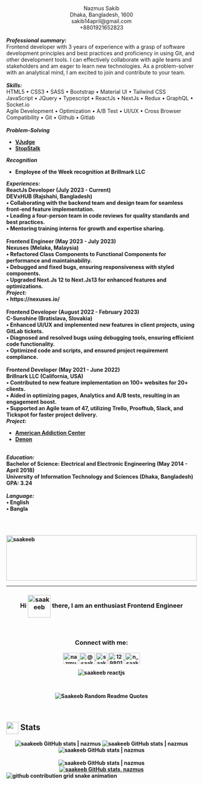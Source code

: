 <div align="center">
  <div style="display: block; margin: auto;">
    <div>
      <div>
        <div>
          Nazmus Sakib
        </div>
      </div>
    </div>
    <div>
      <div>
        <div class="address">
          <div>
            <span>Dhaka, Bangladesh, 1600</span>
          </div>
          <div>
            <span dependency="EMAIL" class="field">sakib14april@gmail.com</span>
          </div>
          <div>
            <span class="field">+8801921652823</span>
          </div>
        </div>
      </div>
    </div>
  </div>
</div>
<br />
<div>
  <div>
    <b><i>Professional summary:</i></b>
  </div>
  <div>
    <div>
      Frontend developer with 3 years of experience with a grasp of software
      development principles and best practices and proficiency in using Git,
      and other development tools. I can effectively collaborate with agile
      teams and stakeholders and am eager to learn new technologies. As a
      problem-solver with an analytical mind, I am excited to join and
      contribute to your team.
    </div>
  </div>
</div>
<br />
<div>
  <div>
    <div>
      <b><i>Skills:</i></b>
    </div>
  </div>
  <div>
    HTML5 • CSS3 • SASS • Bootstrap • Material UI • Tailwind CSS
    <br />
    JavaScript • JQuery • Typescript • ReactJs • NextJs • Redux • GraphQL • Socket.io
    <br />
    Agile Development • Optimization • A/B Test • UI/UX • Cross Browser Compatibility • Git • Github • Gitlab
  </div>
</div>
<br />
<div>
  <div>
    <div>
      <b><i>Problem-Solving</i>
    </div>
    <ul>
      <li class="level-2">
	      <a href="https://vjudge.net/user/saakeeb">VJudge</a>
      </li>
	    <li>
		    <a href="https://www.stopstalk.com/user/profile/saakeeb">StopStalk</a>
	    </li>
    </ul>
    <div>
      <strong><em>Recognition</em></strong>
    </div>
    <ul>
      <li class="level-2">
        <div>
          Employee of the Week recognition at Brillmark LLC
        </div>
      </li>
    </ul>
  </div>
</div>
<div>
  <div>
    <b><i>Experiences:</i></b>
  </div>
</div>
<div>
  <div>
    <div>
      ReactJs Developer (July 2023 - Current)<br />DEVxHUB (Rajshahi, Bangladesh)
    </div>
    <span>
      • Collaborating with the backend team and design team for seamless
      front-end feature implementation. <br />• Leading a four-person team in code
      reviews for quality standards and best practices. <br />• Mentoring training
      interns for growth and expertise sharing.
    </span>
  </div>
</div>
<br />
<div>
  <div>
    <div>
      Frontend Engineer (May 2023 - July 2023)<br />Nexuses (Melaka, Malaysia)
    </div>
    <span>
      • Refactored Class Components to Functional Components for performance and
      maintainability. <br />• Debugged and fixed bugs, ensuring responsiveness
      with styled components. <br />• Upgraded Next.Js 12 to Next.Js13 for
      enhanced features and optimizations.
    </span>
  </div>
  <div>
    <b><i>Project:</i></b><br />
    • https://nexuses.io/
  </div>
</div>
<br/>
<div>
  <div>
    <div>
      Frontend Developer (August 2022 - February 2023)<br />C-Sunshine
      (Bratislava, Slovakia)
    </div>
    <div>
      • Enhanced UI/UX and implemented new features in client projects, using
      GitLab tickets. <br />• Diagnosed and resolved bugs using debugging tools,
      ensuring efficient code functionality. <br />• Optimized code and scripts,
      and ensured project requirement compliance.
    </div>
  </div>
</div>
<br/>
<div>
  <div>
    <div>
      Frontend Developer (May 2021 - June 2022)<br />Brillnark LLC (California,
      USA)
    </div>
    <div>
      • Contributed to new feature implementation on 100+ websites for 20+
      clients. <br />• Aided in optimizing pages, Analytics and A/B tests,
      resulting in an engagement boost. <br />• Supported an Agile team of 47,
      utilizing Trello, Proofhub, Slack, and Tickspot for faster project
      delivery.
    </div>
  </div>
  <div>
    <b><i>Project:</i></b><br />
	  <ul>
      <li class="level-2">
	      <a href="https://americanaddictioncenters.org/">American Addiction Center</a>
      </li>
	    <li>
		    <a href="https://www.denon.com/en-us/">Denon</a>
	    </li>
    </ul>
  </div>
</div>
<br />
<div>
    <b><i>Education:</i></b>
</div>
<div>
  <div>
    Bachelor of Science: Electrical and Electronic Engineering (May 2014 - April 2018)
  </div>
  <div>
    University of Information Technology and Sciences (Dhaka, Bangladesh)
  </div>
  <div>
    GPA: 3.24
  </div>
</div>
<br />
<div>
    <b><i>Language:</i></b>
</div>
<div>
  <span>
    • English 
  </span>
	<br/>
  <span>
    • Bangla
  </span>
</div>



<br /><br />

<a href="https://nazmus.me" target="_blank">
  <img src="https://user-images.githubusercontent.com/60483192/236107328-8bd4fc5d-561a-402f-9c7b-cc1b3c05d4d3.svg" alt="saakeeb" style="width: 100%; display: block; margin: auto; height: 120px">
</a>
<hr />
<h3 align="center">Hi <img align="center" src="https://user-images.githubusercontent.com/18350557/176309783-0785949b-9127-417c-8b55-ab5a4333674e.gif" alt="saakeeb" height="60" width="60" /> there, I am an enthusiast Frontend Engineer</h3>
<br />

<h3 align="center">Connect with me:</h3>
<p align="center">
  <a href="https://linkedin.com/in/nazmus-sakib-developer" target="_blank">
	<img align="center" src="https://cdn.jsdelivr.net/npm/simple-icons@3.0.1/icons/linkedin.svg" alt="nazmus-sakib-developer @saakeeb medium @dev.saakeeb @nazmus-sakib-developer frontend developer" height="30" width="40" />
  </a>
  <a href="https://saakeeb.medium.com/" target="_blank">
	<img align="center" src="https://cdn.jsdelivr.net/npm/simple-icons@3.0.1/icons/medium.svg" alt="@saakeeb medium @dev.saakeeb @nazmus-sakib-developer frontend developer" height="30" width="40" />
  </a>
  <a href="https://x.com/Nazmusdevs" target="_blank">
	  <img align="center" src="https://github.com/saakeeb/saakeeb/assets/60483192/3f452617-6106-4cd9-b209-7436e7f104e4" alt="saakeeb @saakeeb @Nazmusdevs medium @dev.saakeeb @nazmus-sakib-developer frontend developer" height="30" width="30" />
  </a>
  <a href="https://stackoverflow.com/users/12980133" target="_blank">
	  <img align="center" src="https://cdn.jsdelivr.net/npm/simple-icons@3.0.1/icons/stackoverflow.svg" alt="12980133 @saakeeb medium @dev.saakeeb @nazmus-sakib-developer frontend developer" height="30" width="40" />
  </a>
  <a href="https://instagram.com/n_saakeeb" target="_blank">
	  <img align="center" src="https://cdn.jsdelivr.net/npm/simple-icons@3.0.1/icons/instagram.svg" alt="n_saakeeb @saakeeb medium @dev.saakeeb @nazmus-sakib-developer frontend developer" height="30" width="40" />
  </a>
</p>
<p align="center"> <img src="https://komarev.com/ghpvc/?username=saakeeb&label=Profile%20views&color=0e75b6&style=flat" alt="saakeeb reactjs" /> </p>
<br />

<p align="center">
  <img src="https://quotes-github-readme.vercel.app/api?type=horizontal&theme=darkb&hide_border=true" alt="Saakeeb Random Readme Quotes">
</p>

<!--<p align="center">
   <img src="https://github-readme-stats.vercel.app/api?username=saakeeb&count_private=true&show_icons=true" alt="saakeeb GitHub stats">
</p> -->
<br />

  <h2> 
	  <img align="center" src="https://github.com/saakeeb/saakeeb/blob/main/icons/stats.gif" width="32"/> Stats
  </h2>
  <div align="center">
	  <img src="https://github-readme-stats.vercel.app/api?username=saakeeb&hide_border=false&include_all_commits=true&count_private=true" alt="saakeeb GitHub stats | nazmus"">
	  <img src="https://github-readme-streak-stats.herokuapp.com/?user=saakeeb&hide_border=false" alt="saakeeb GitHub stats | nazmus"">
	  <img src="https://github-readme-stats.vercel.app/api/top-langs/?username=saakeeb&show_icons=true&hide_border=false&include_all_commits=true&count_private=truet&locale=en&layout=donut" alt="saakeeb GitHub stats | nazmus"">
	  <br/> <br/>
	  <img src="https://github-readme-activity-graph.vercel.app/graph?username=saakeeb&theme=transparent" alt="saakeeb GitHub stats | nazmus"">
	  
  </div>




<div align="center">
	<a href="https://nazmus.me" target="_blank">
  		<img src="https://github.com/saakeeb/saakeeb/assets/60483192/230e94bf-4e60-49f7-a3c9-a3bbf129532b" alt="saakeeb GitHub stats, nazmus"">
	</a>
</div>


<div>
<picture>
  <source media="(prefers-color-scheme: dark)" srcset="https://raw.githubusercontent.com/platane/saakeeb/output/github-contribution-grid-snake-dark.svg">
  <source media="(prefers-color-scheme: light)" srcset="https://raw.githubusercontent.com/platane/saakeeb/output/github-contribution-grid-snake.svg">
  <img alt="github contribution grid snake animation" src="https://raw.githubusercontent.com/platane/saakeeb/output/github-contribution-grid-snake.svg">
</picture>
</div>

